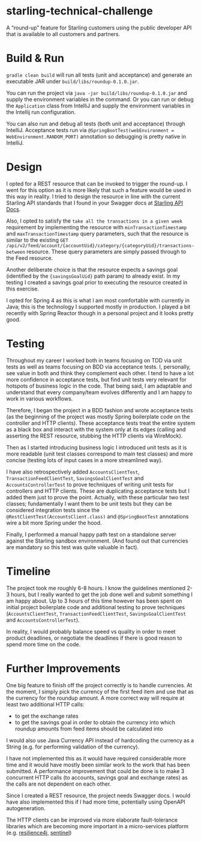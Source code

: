 # starling-technical-challenge
A “round-up” feature for Starling customers using the public developer API that is available to all customers and partners.

# Build & Run

`gradle clean build` will run all tests (unit and acceptance) and generate an executable JAR under `build/libs/roundup-0.1.0.jar`.

You can run the project via `java -jar build/libs/roundup-0.1.0.jar` and supply the environment variables in the command. Or you can run or debug the `Application` class from IntelliJ and supply the environment variables in the Intellij run configuration.

You can also run and debug all tests (both unit and acceptance) through IntelliJ. Acceptance tests run via `@SpringBootTest(webEnvironment = WebEnvironment.RANDOM_PORT)` annotation so debugging is pretty native in IntelliJ.

# Design

I opted for a REST resource that can be invoked to trigger the round-up. I went for this option as it is more likely that such a feature would be used in this way in reality. I tried to design the resource in line with the current Starling API standards that I found in your Swagger docs at [Starling API Docs](https://developer.starlingbank.com/docs).

Also, I opted to satisfy the `take all the transactions in a given week` requirement by implementing the resource with `minTransactionTimestamp` and `maxTransactionTimestamp` query parameters, such that the resource is similar to the existing `GET /api/v2/feed/account/{accountUid}/category/{categoryUid}/transactions-between` resource. These query parameters are simply passed through to the Feed resource.

Another deliberate choice is that the resource expects a savings goal (identified by the `{savingsGoalUid}` path param) to already exist. In my testing I created a savings goal prior to executing the resource created in this exercise.

I opted for Spring 4 as this is what I am most comfortable with currently in Java; this is the technology I supported mostly in production. I played a bit recently with Spring Reactor though in a personal project and it looks pretty good.

# Testing

Throughout my career I worked both in teams focusing on TDD via unit tests as well as teams focusing on BDD via acceptance tests. I, personally, see value in both and think they complement each other. I tend to have a lot more confidence in acceptance tests, but find unit tests very relevant for hotspots of business logic in the code. That being said, I am adaptable and understand that every company/team evolves differently and I am happy to work in various workflows.

Therefore, I began the project in a BDD fashion and wrote acceptance tests (as the beginning of the project was mostly Spring boilerplate code on the controller and HTTP clients). These acceptance tests treat the entire system as a black box and interact with the system only at its edges (calling and asserting the REST resource, stubbing the HTTP clients via WireMock).

Then as I started introducing business logic I introduced unit tests as it is more readable (unit test classes correspond to main test classes) and more concise (testing lots of input cases in a more streamlined way).

I have also retrospectively added `AccountsClientTest`, `TransactionFeedClientTest`, `SavingsGoalClientTest` and `AccountsControllerTest` to prove techniques of writing unit tests for controllers and HTTP clients. These are duplicating acceptance tests but I added them just to prove the point. Actually, with these particular two test classes; fundamentally I want them to be unit tests but they can be considered integration tests since the `@RestClientTest(AccountsClient.class)` and `@SpringBootTest` annotations wire a bit more Spring under the hood.

Finally, I performed a manual happy path test on a standalone server against the Starling sandbox environment. (And found out that currencies are mandatory so this test was quite valuable in fact).

# Timeline

The project took me roughly 6-8 hours. I know the guidelines mentioned 2-3 hours, but I really wanted to get the job done well and submit something I am happy about.  Up to 3 hours of this time however has been spent on initial project boilerplate code and additional testing to prove techniques (`AccountsClientTest`, `TransactionFeedClientTest`, `SavingsGoalClientTest` and `AccountsControllerTest`).

In reality, I would probably balance speed vs quality in order to meet product deadlines, or negotiate the deadlines if there is good reason to spend more time on the code.

# Further Improvements

One big feature to finish off the project correctly is to handle currencies. At the moment, I simply pick the currency of the first feed item and use that as the currency for the roundup amount.
A more correct way will require at least two additional HTTP calls:
- to get the exchange rates
- to get the savings goal in order to obtain the currency into which roundup amounts from feed items should be calculated into

I would also use Java Currency API instead of hardcoding the currency as a String (e.g. for performing validation of the currency).

I have not implemented this as it would have required considerable more time and it would have mostly been similar work to the work that has been submitted. A performance improvement that could be done is to make 3 concurrent HTTP calls (to accounts, savings goal and exchange rates) as the calls are not dependent on each other.

Since I created a REST resource, the project needs Swagger docs. I would have also implemented this if I had more time, potentially using OpenAPI autogeneration.  

The HTTP clients can be improved via more elaborate fault-tolerance libraries which are becoming more important in a micro-services platform (e.g. [resilience4j](https://github.com/resilience4j/resilience4j), [sentinel](https://github.com/alibaba/Sentinel))